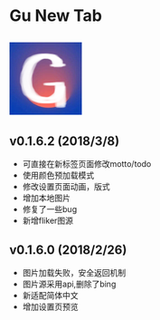Gu New Tab
=========
![](https://github.com/hangu1116/GuNewTab/raw/master/image/icon128.png) 
----------
v0.1.6.2 (2018/3/8)
----------
- 可直接在新标签页面修改motto/todo
- 使用颜色预加载模式
- 修改设置页面动画，版式
- 增加本地图片
- 修复了一些bug
- 新增fliker图源

v0.1.6.0 (2018/2/26)
----------
- 图片加载失败，安全返回机制
- 图片源采用api,删除了bing
- 新适配简体中文
- 增加设置页预览
